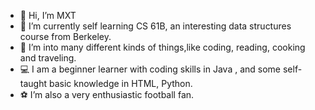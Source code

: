 - 👋 Hi, I’m MXT
- 🌱 I’m currently self learning CS 61B, an interesting data structures course from Berkeley.
- 👀 I’m into many different kinds of things,like coding, reading, cooking and traveling.
- 💻 I am a beginner learner with coding skills in Java , and some self-taught basic knowledge in HTML, Python.
- ⚽️ I’m also a very enthusiastic football fan.


<!---
MXT1680/MXT1680 is a ✨ special ✨ repository because its `README.md` (this file) appears on your GitHub profile.
You can click the Preview link to take a look at your changes.
--->
